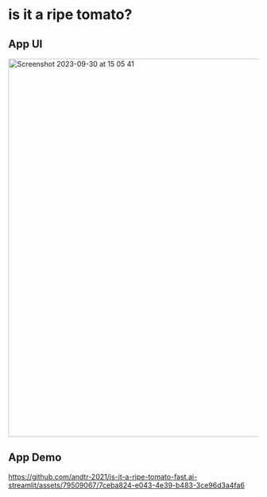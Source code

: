 # is it a ripe tomato?

## App UI

<img width="762" alt="Screenshot 2023-09-30 at 15 05 41" src="https://github.com/andtr-2021/is-it-a-ripe-tomato-fast.ai-streamlit/assets/79509067/0ad0c40f-5d03-4d4f-83f6-ae98c31a2c4a">

## App Demo

https://github.com/andtr-2021/is-it-a-ripe-tomato-fast.ai-streamlit/assets/79509067/7ceba824-e043-4e39-b483-3ce96d3a4fa6

